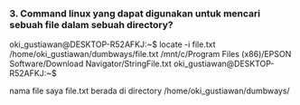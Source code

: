 ###  3. Command linux yang dapat digunakan untuk mencari sebuah file dalam sebuah directory?

oki_gustiawan@DESKTOP-R52AFKJ:~$ locate -i file.txt
/home/oki_gustiawan/dumbways/file.txt
/mnt/c/Program Files (x86)/EPSON Software/Download Navigator/StringFile.txt
oki_gustiawan@DESKTOP-R52AFKJ:~$

nama file saya file.txt berada di directory /home/oki_gustiawan/dumbways/
